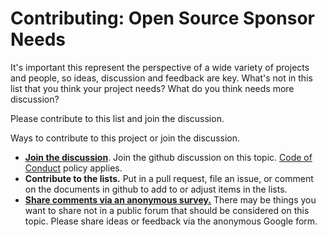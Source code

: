 # Contributing: Open Source Sponsor Needs

It's important this represent the perspective of a wide variety of projects and people, so ideas, discussion and feedback are key. What's not in this list that you think your project needs? What do you think needs more discussion? 

Please contribute to this list and join the discussion. 

Ways to contribute to this project or join the discussion. 

- **[Join the discussion](https://github.com/managing-os-projects/os-fiscal-sponsor-needs/discussions)**. Join the github discussion on this topic. [Code of Conduct](CODE_OF_CONDUCT.md) policy applies. 
- **Contribute to the lists.** Put in a pull request, file an issue, or comment on the documents in github to add to or adjust items in the lists. 
- **[Share comments via an anonymous survey.](https://forms.gle/tCc8HBDPXEmvMwve9)** There may be things you want to share not in a public forum that should be considered on this topic. Please share ideas or feedback via the anonymous Google form. 





